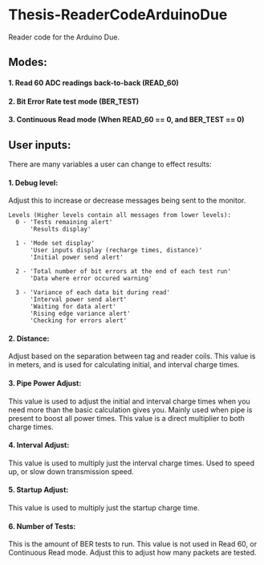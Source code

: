 # Thesis-ReaderCodeArduinoDue

Reader code for the Arduino Due.

## Modes:
#### 1. Read 60 ADC readings back-to-back (READ_60)


#### 2. Bit Error Rate test mode (BER_TEST)


#### 3. Continuous Read mode (When READ_60 == 0, and BER_TEST == 0)


## User inputs:
There are many variables a user can change to effect results:
#### 1. Debug level:
Adjust this to increase or decrease messages being sent to the monitor.

    Levels (Higher levels contain all messages from lower levels):
      0 - 'Tests remaining alert'
          'Results display'
          
      1 - 'Mode set display'
          'User inputs display (recharge times, distance)'
          'Initial power send alert'
          
      2 - 'Total number of bit errors at the end of each test run'
          'Data where error occured warning'
          
      3 - 'Variance of each data bit during read'
          'Interval power send alert'
          'Waiting for data alert'
          'Rising edge variance alert'
          'Checking for errors alert' 

#### 2. Distance:
Adjust based on the separation between tag and reader coils. This value is in meters, and is used for calculating initial, and interval charge times.

#### 3. Pipe Power Adjust: 
This value is used to adjust the initial and interval charge times when you need more than the basic calculation gives you. Mainly used when pipe is present to boost all power times. This value is a direct multiplier to both charge times.

#### 4. Interval Adjust:
This value is used to multiply just the interval charge times. Used to speed up, or slow down transmission speed. 

#### 5. Startup Adjust:
This value is used to multiply just the startup charge time. 

#### 6. Number of Tests:
This is the amount of BER tests to run. This value is not used in Read 60, or Continuous Read mode. Adjust this to adjust how many packets are tested.

